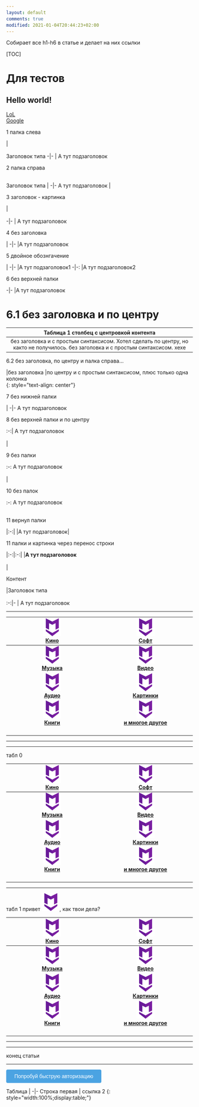 ```yaml
---
layout: default
comments: true
modified: 2021-01-04T20:44:23+02:00
---
```


Собирает все h1-h6 в статье и делает на них ссылки

[TOC]


# Для тестов
## Hello world!
[LoL](/beta)  
[Google](http://google.com)

1 палка слева

|<img width="1024px" height="0px" />Заголовок типа
-|-
| А тут подзаголовок

2 палка справа 

<img width="1024px" height="0px" />Заголовок типа |
-|-
А тут подзаголовок | 

3 заголовок - картинка

|<img width="1024px"/>
-|-
| А тут подзаголовок

4 без заголовка

|
-|-
|А тут подзаголовок

5 двойное обознгачение

|
-|-
|А тут подзаголовок1
-|-:
|А тут подзаголовок2

6 без верхней палки

-|-
|А тут подзаголовок

# 6.1 без заголовка и по центру

|Таблица 1 столбец с центровкой контента
|:-:
|без заголовка и с простым синтаксисом. Хотел сделать по центру, но както не получилось. без заголовка и с простым синтаксисом. хехе


6.2 без заголовка, по центру и палка справа...

|без заголовка
|по центру и с простым синтаксисом, плюс только одна колонка  
{: style="text-align: center"}

7 без нижней палки

|
-|-
А тут подзаголовок

8 без верхней палки и по центру


:-:|
А тут подзаголовок <br><img width="1024px"/> |

9 без палки

:-:
А тут подзаголовок <br><img width="1024px"/> |

10 без палок

:-:
А тут подзаголовок <br><img width="1024px"/>

11 вернул палки

|:-:|
|А тут подзаголовок|

11 палки и картинка через перенос строки

|:-:|:-:|
|**А тут подзаголовок**<br><img width="1024px"/>|





Контент

|Заголовок типа<br><img width="1024px"/>
:-:|-
| А тут подзаголовок


***


[![][logo]<br>**Кино**](./kino.md)   | [![][logo]<br>**Софт**](./soft.md)
:-:|:-:
[![][logo]<br>**Музыка**](./music.md)| [![][logo]<br>**Видео**](./video.md)
[![][logo]<br>**Аудио**](./audio.md) | [![][logo]<br>**Картинки**](./images.md) 
[![][logo]<br>**Книги**](./books.md) | [![][logo]<br>**и многое другое**](#other)
<img width="512px"/> | <img width="512px"/>

[logo]: https://github.com/adam-p/markdown-here/raw/master/src/common/images/icon48.png "Текст заголовка логотипа 2"

***


***

табл 0

[![][logo]<br>**Кино**](./kino.md)   | [![][logo]<br>**Софт**](./soft.md)
:-:|:-:
[![][logo]<br>**Музыка**](./music.md)| [![][logo]<br>**Видео**](./video.md)
[![][logo]<br>**Аудио**](./audio.md) | [![][logo]<br>**Картинки**](./images.md) 
[![][logo]<br>**Книги**](./books.md) | [![][logo]<br>**и многое другое**](#other)
<img width="512px"/> | <img width="512px"/>

[logo]: https://github.com/adam-p/markdown-here/raw/master/src/common/images/icon48.png "Текст заголовка логотипа 2"

***

табл 1
привет [![logo]](kino.md), как твои дела?

[![logo]<br>**Кино**](./kino.md)   | [![][logo]<br>**Софт**](./soft.md)
:-:|:-:
[![logo]<br>**Музыка**](./music.md)| [![][logo]<br>**Видео**](./video.md)
[![logo]<br>**Аудио**](./audio.md) | [![][logo]<br>**Картинки**](./images.md) 
[![logo]<br>**Книги**](./books.md) | [![][logo]<br>**и многое другое**](#other)
<img width="512px"/> | <img width="512px"/>

[logo]: https://github.com/adam-p/markdown-here/raw/master/src/common/images/icon48.png "Текст заголовка логотипа 2"

***
***

конец статьи

***
<p width="100%">
<a href="#" style="font-size: 1em; padding: 0.5em 1.5em; white-space: normal; color: #fff; background-color: #4ba3e2; border-color: #2e6da4; font-family: sans-serif; display: inline-block; margin-bottom: 0; font-weight: 400; line-height: 1.42857143; text-align: center; vertical-align: middle; touch-action: manipulation; cursor: pointer; user-select: none; background-image: none; border: 1px solid transparent; border-radius: 4px; text-decoration: none; box-sizing: border-box;">Попробуй быструю авторизацию</a>
</p>




Таблица |
-|-
Строка первая | ссылка 2
{: style="width:100%;display:table;"}
